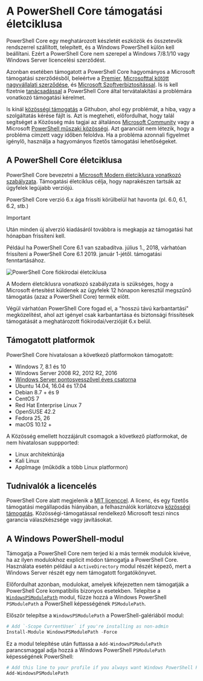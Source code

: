 # <a name="powershell-core-support-lifecycle"></a>A PowerShell Core támogatási életciklusa

PowerShell Core egy meghatározott készletét eszközök és összetevők rendszerrel szállított, telepített, és a Windows PowerShell külön kell beállítani.
Ezért a PowerShell Core nem szerepel a Windows 7/8.1/10 vagy Windows Server licencelési szerződést.

Azonban esetében támogatott a PowerShell Core hagyományos a Microsoft támogatási szerződésből, beleértve a [Premier][], [Microsofttal kötött nagyvállalati szerződése][enterprise-agreement], és [Microsoft Szoftverbiztosítással][assurance].
Is is kell fizetnie [tanácsadással][] a PowerShell Core által tervátalakítási a problémára vonatkozó támogatási kérelmet.

Is kínál [közösségi támogatás][] a Githubon, ahol egy problémát, a hiba, vagy a szolgáltatás kérése fájlt is.
Azt is megteheti, előfordulhat, hogy talál segítséget a Közösség más tagjai az általános [Microsoft Community][] vagy a Microsoft [PowerShell műszaki közösségi][].
Azt garanciát nem létezik, hogy a probléma címzett vagy időben feloldva.
Ha a probléma azonnali figyelmet igénylő, használja a hagyományos fizetős támogatási lehetőségeket.

## <a name="lifecycle-of-powershell-core"></a>A PowerShell Core életciklusa

PowerShell Core bevezetni a [Microsoft Modern életciklusra vonatkozó szabályzata][modern].
Támogatási életciklus célja, hogy naprakészen tartsák az ügyfelek legújabb verziójú.

PowerShell Core verzió 6.x ága frissíti körülbelül hat havonta (pl. 6.0, 6.1, 6.2, stb.)

> [!IMPORTANT]
> Után minden új alverzió kiadásáról továbbra is megkapja az támogatási hat hónapban frissíteni kell.

Például ha PowerShell Core 6.1 van szabadítva. július 1., 2018, várhatóan frissíteni a PowerShell Core 6.1 2019. január 1-jétől. támogatási fenntartásához.

![PowerShell Core fiókirodai életciklusa][lifecycle-chart]

A Modern életciklusra vonatkozó szabályzata is szükséges, hogy a Microsoft értesítést küldenek az ügyfelek 12 hónapon keresztül megszűnő támogatás (azaz a PowerShell Core) termék előtt.

Végül várhatóan PowerShell Core fogad el, a "hosszú távú karbantartási" megközelítést, ahol azt igényel csak karbantartása és biztonsági frissítések támogatását a meghatározott fiókirodai/verzióját 6.x belül.

## <a name="supported-platforms"></a>Támogatott platformok

PowerShell Core hivatalosan a következő platformokon támogatott:

* Windows 7, 8.1 és 10
* Windows Server 2008 R2, 2012 R2, 2016
* [Windows Server pontosvesszővel éves csatorna][semi-annual]
* Ubuntu 14.04, 16.04 és 17.04
* Debian 8.7 + és 9
* CentOS 7
* Red Hat Enterprise Linux 7
* OpenSUSE 42.2
* Fedora 25, 26
* macOS 10.12 +

A Közösség emellett hozzájárult csomagok a következő platformokat, de nem hivatalosan suppported:

* Linux architektúrája
* Kali Linux
* AppImage (működik a több Linux platformon)

## <a name="notes-on-licensing"></a>Tudnivalók a licencelés

PowerShell Core alatt megjelenik a [MIT licenccel][].
A licenc, és egy fizetős támogatási megállapodás hiányában, a felhasználók korlátozva [közösségi támogatás][].
Közösségi-támogatással rendelkező Microsoft teszi nincs garancia válaszkészsége vagy javításokat.

## <a name="windows-powershell-module"></a>A Windows PowerShell-modul

Támogatja a PowerShell Core nem terjed ki a más termék modulok kivéve, ha az ilyen modulokhoz explicit módon támogatja a PowerShell Core.
Használata esetén például a `ActiveDirectory` modul részét képező, mert a Windows Server részét egy nem támogatott forgatókönyvet.

Előfordulhat azonban, modulokat, amelyek kifejezetten nem támogatják a PowerShell Core kompatibilis bizonyos esetekben.
Telepítse a [`WindowsPSModulePath`][] modul, fűzze hozzá a Windows PowerShell `PSModulePath` a PowerShell képességének `PSModulePath`.

Először telepítse a `WindowsPSModulePath` a PowerShell-galériából modul:

```powershell
# Add `-Scope CurrentUser` if you're installing as non-admin
Install-Module WindowsPSModulePath -Force
```

Ez a modul telepítése után futtassa a `Add-WindowsPSModulePath` parancsmaggal adja hozzá a Windows PowerShell `PSModulePath` képességének PowerShell:

```powershell
# Add this line to your profile if you always want Windows PowerShell PSModulePath
Add-WindowsPSModulePath
```

[Premier]: https://www.microsoft.com/en-us/microsoftservices/support.aspx
[enterprise-agreement]: https://www.microsoft.com/en-us/licensing/licensing-programs/enterprise.aspx
[assurance]: https://www.microsoft.com/en-us/licensing/licensing-programs/software-assurance-default.aspx
[közösségi támogatás]: https://github.com/powershell/powershell/issues
[Microsoft Community]: https://answers.microsoft.com/
[PowerShell műszaki közösségi]: https://techcommunity.microsoft.com/t5/PowerShell/ct-p/WindowsPowerShell
[tanácsadással]: https://support.microsoft.com/assistedsupportproducts
[modern]: https://support.microsoft.com/help/30881/modern-lifecycle-policy
[lifecycle-chart]: ./images/modern-lifecycle.png
[semi-annual]: https://docs.microsoft.com/windows-server/get-started/semi-annual-channel-overview
[MIT licenccel]: https://github.com/PowerShell/PowerShell/blob/master/LICENSE.txt
[`WindowsPSModulePath`]: https://www.powershellgallery.com/packages/WindowsPSModulePath/